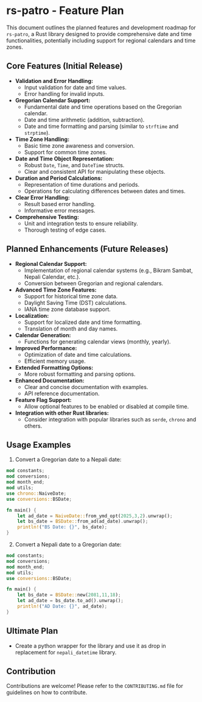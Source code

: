 # rs-patro - Feature Plan

This document outlines the planned features and development roadmap for `rs-patro`, a Rust library designed to provide comprehensive date and time functionalities, potentially including support for regional calendars and time zones.

## Core Features (Initial Release)
* **Validation and Error Handling:**
    * Input validation for date and time values.
    * Error handling for invalid inputs.
* **Gregorian Calendar Support:**
    * Fundamental date and time operations based on the Gregorian calendar.
    * Date and time arithmetic (addition, subtraction).
    * Date and time formatting and parsing (similar to `strftime` and `strptime`).
* **Time Zone Handling:**
    * Basic time zone awareness and conversion.
    * Support for common time zones.
* **Date and Time Object Representation:**
    * Robust `Date`, `Time`, and `DateTime` structs.
    * Clear and consistent API for manipulating these objects.
* **Duration and Period Calculations:**
    * Representation of time durations and periods.
    * Operations for calculating differences between dates and times.
* **Clear Error Handling:**
    * Result based error handling.
    * Informative error messages.
* **Comprehensive Testing:**
    * Unit and integration tests to ensure reliability.
    * Thorough testing of edge cases.

## Planned Enhancements (Future Releases)

* **Regional Calendar Support:**
    * Implementation of regional calendar systems (e.g., Bikram Sambat, Nepali Calendar, etc.).
    * Conversion between Gregorian and regional calendars.
* **Advanced Time Zone Features:**
    * Support for historical time zone data.
    * Daylight Saving Time (DST) calculations.
    * IANA time zone database support.
* **Localization:**
    * Support for localized date and time formatting.
    * Translation of month and day names.
* **Calendar Generation:**
    * Functions for generating calendar views (monthly, yearly).
* **Improved Performance:**
    * Optimization of date and time calculations.
    * Efficient memory usage.
* **Extended Formatting Options:**
    * More robust formatting and parsing options.
* **Enhanced Documentation:**
    * Clear and concise documentation with examples.
    * API reference documentation.
* **Feature Flag Support:**
    * Allow optional features to be enabled or disabled at compile time.
* **Integration with other Rust libraries:**
    * Consider integration with popular libraries such as `serde`, `chrono` and others.

## Usage Examples

1. Convert a Gregorian date to a Nepali date:
```rust
mod constants;
mod conversions;
mod month_end;
mod utils;
use chrono::NaiveDate;
use conversions::BSDate;

fn main() {
    let ad_date = NaiveDate::from_ymd_opt(2025,3,2).unwrap();
    let bs_date = BSDate::from_ad(ad_date).unwrap();
    println!("BS Date: {}", bs_date);
}
```

2. Convert a Nepali date to a Gregorian date:
```rust
mod constants;
mod conversions;
mod month_end;
mod utils;
use conversions::BSDate;

fn main() {
    let bs_date = BSDate::new(2081,11,18);
    let ad_date = bs_date.to_ad().unwrap();
    println!("AD Date: {}", ad_date);
}
```

## Ultimate Plan
- Create a python wrapper for the library and use it as drop in replacement for `nepali_datetime` library.

## Contribution

Contributions are welcome! Please refer to the `CONTRIBUTING.md` file for guidelines on how to contribute.
